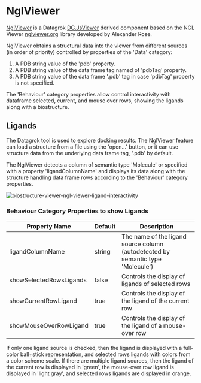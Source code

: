 # <a name="NglViewerl">NglViewer</a>

[NglViewer](../../../packages/BiostructureViewer/src/viewers/ngl-viewer.ts) is
a Datagrok [DG.JsViewer](../../js-api/src/viewer.ts) derived component based on
the NGL Viewer [nglviewer.org](https://nglviewer.org/) library developed by Alexander Rose.

NglViewer obtains a structural data into the viewer from different sources
(in order of priority) controlled by properties of the 'Data' category:

1. A PDB string value of the 'pdb' property.
2. A PDB string value of the data frame tag named of 'pdbTag' property.
3. A PDB string value of the data frame '.pdb' tag in case 'pdbTag' property is not specified.

The 'Behaviour' category properties allow control interactivity with dataframe
selected, current, and mouse over rows, showing the ligands along with a biostructure.

## <a name="">Ligands</a>

The Datagrok tool is used to explore docking results. The NglViewer feature can load a structure from a file
using the 'open...' button, or it can use structure data from the underlying data frame tag, '.pdb' by default.

The NglViewer detects a column of semantic type 'Molecule' or specified with a property 'ligandColumnName' and
displays its data along with the structure handling data frame rows according to the 'Behaviour' category properties.

![biostructure-viewer-ngl-viewer-ligand-interactivity](../../uploads/gifs/ngl-viewer-ligand-interactivity.gif)

### Behaviour Category Properties to show Ligands

| Property Name           | Default | Description                                                                           |
|-------------------------|---------|---------------------------------------------------------------------------------------|
| ligandColumnName        | string  | The name of the ligand source column <br/> (autodetected by semantic type 'Molecule') |
| showSelectedRowsLigands | false   | Controls the display of ligands of selected rows                                      |
| showCurrentRowLigand    | true    | Controls the display of the ligand of the current row                                 |
| showMouseOverRowLigand  | true    | Controls the display of the ligand of a mouse-over row                                |

If only one ligand source is checked, then the ligand is displayed with a full-color ball+stick
representation, and selected rows ligands with colors from a color scheme scale. If there are multiple ligand sources,
then the ligand of the current row is displayed in 'green', the mouse-over row ligand is displayed in 'light gray',
and selected rows ligands are displayed in orange.
